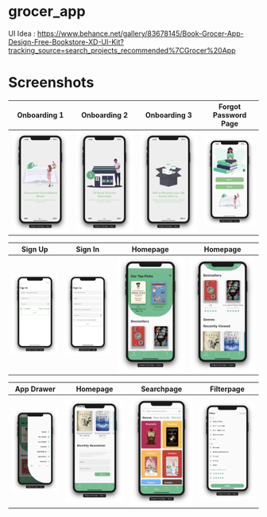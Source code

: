 # grocer_app

UI Idea : https://www.behance.net/gallery/83678145/Book-Grocer-App-Design-Free-Bookstore-XD-UI-Kit?tracking_source=search_projects_recommended%7CGrocer%20App


# Screenshots

Onboarding 1               |  Onboarding 2               | Onboarding 3           |  Forgot Password Page
:-------------------------:|:-------------------------:|:-------------------------:|:-------------------------:
![](https://github.com/infiniteoverflow/Grocer-App/blob/master/screenshots/onboarding%201.png?raw=true)|![](https://github.com/infiniteoverflow/Grocer-App/blob/master/screenshots/onboarding%202.png?raw=true)|![](https://github.com/infiniteoverflow/Grocer-App/blob/master/screenshots/onboarding%203.png?raw=true)|![](https://github.com/infiniteoverflow/Grocer-App/blob/master/screenshots/userauth.png?raw=true)|

Sign Up               |  Sign In              | Homepage           |  Homepage
:-------------------------:|:-------------------------:|:-------------------------:|:-------------------------:
![](https://github.com/infiniteoverflow/Grocer-App/blob/master/screenshots/signin.png?raw=true)|![](https://github.com/infiniteoverflow/Grocer-App/blob/master/screenshots/signup.png?raw=true)|![](https://github.com/infiniteoverflow/Grocer-App/blob/master/screenshots/homepage%201.png?raw=true)|![](https://github.com/infiniteoverflow/Grocer-App/blob/master/screenshots/homepage%202.png?raw=true)|


App Drawer               |  Homepage             | Searchpage           |  Filterpage
:-------------------------:|:-------------------------:|:-------------------------:|:-------------------------:
![](https://github.com/infiniteoverflow/Grocer-App/blob/master/screenshots/appdrawer.png?raw=true)|![](https://github.com/infiniteoverflow/Grocer-App/blob/master/screenshots/homepage%203.png?raw=true)|![](https://github.com/infiniteoverflow/Grocer-App/blob/master/screenshots/search.png?raw=true)|![](https://github.com/infiniteoverflow/Grocer-App/blob/master/screenshots/filter.png?raw=true)|
